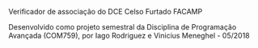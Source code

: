 Verificador de associação do DCE Celso Furtado FACAMP

Desenvolvido como projeto semestral da Disciplina de Programação Avançada (COM759), por Iago Rodriguez e Vinicius Meneghel - 05/2018
